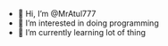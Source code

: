 - 👋 Hi, I’m @MrAtul777
- 👀 I’m interested in doing programming
- 🌱 I’m currently learning lot of thing



<!---
MrAtul777/MrAtul777 is a ✨ special ✨ repository because its `README.md` (this file) appears on your GitHub profile.
You can click the Preview link to take a look at your changes.
--->
